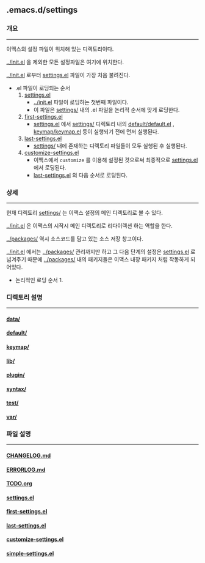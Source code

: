 ## .emacs.d/settings
### 개요
---
이맥스의 설정 파일이 위치해 있는 디렉토리이다.

[../init.el] 을 제외한 모든 설정파일은 여기에 위치한다.

[../init.el] 로부터 [settings.el] 파일이 가장 처음 불려진다.

* .el 파일이 로딩되는 순서
	1. [settings.el]
	   * [../init.el] 파일이 로딩하는 첫번째 파일이다.
	   * 이 파일은 [settings/] 내의 .el 파일을 논리적 순서에 맞게 로딩한다.
	2. [first-settings.el]
	   * [settings.el] 에서 [settings/] 디렉토리 내의 [default/default.el] , [keymap/keymap.el] 등이 실행되기 전에 먼저 실행된다.
	3. [last-settings.el]
	   * [settings/] 내에 존재하는 디렉토리 파일들이 모두 실행된 후 실행된다.
	4. [customize-settings.el]
	   * 이맥스에서 `customize` 를 이용해 설정된 것으로써 최종적으로 [settings.el] 에서 로딩된다.
	   * [last-settings.el] 의 다음 순서로 로딩된다.

### 상세
---
현재 디렉토리 [settings/] 는 이맥스 설정의 메인 디렉토리로 볼 수 있다.

[../init.el] 은 이맥스의 시작시 메인 디렉토리로 리다이렉션 하는 역할을 한다.

[../packages/] 역시 소스코드를 담고 있는 소스 저장 창고이다.

[../init.el] 에서는 [../packages/] 관리까지만 하고 그 다음 단계의 설정은 [settings.el] 로 넘겨주기 때문에 [../packages/] 내의 패키지들은 이맥스 내장 패키지 처럼 작동하게 되어있다.

* 논리적인 로딩 순서
	1. 

### 디렉토리 설명
---
#### [data/]

#### [default/]

#### [keymap/]

#### [lib/]

#### [plugin/]

#### [syntax/]

#### [test/]

#### [var/]

### 파일 설명
---
#### [CHANGELOG.md]

#### [ERRORLOG.md]

#### [TODO.org]

#### [settings.el]

#### [first-settings.el]

#### [last-settings.el]

#### [customize-settings.el]

#### [simple-settings.el]


<!-- 상위 디렉토리 정보 -->
[../caches/]: (../caches)
[../packages/]: (../packages)
[../documents/]: (../documents)

<!-- 상위 파일 정보 -->
[../README.md]: (../README.md)
[../init.el]: (../init.el)
[../search.sh]: (../serach.sh)

<!-- 현재 디렉토리 정보 -->
[settings/]: (./)
[data/]: (data)
[default/]: (default)
[keymap/]: (keymap)
[lib/]: (lib)
[plugin/]: (plugin)
[syntax/]: (syntax)
[test/]: (test)
[var/]: (var)

<!-- 현재 파일 정보 -->
[CHANGELOG.md]: (CHANGELOG.md)
[ERRORLOG.md]: (ERRORLOG.md)
[README.md]: (README.md)
[TODO.org]: (TODO.org)
[settings.el]: (settings.el)
[first-settings.el]: (first-settings.el)
[last-settings.el]: (last-settings.el)
[customize-settings.el]: (customize-settings.el)
[simple-settings.el]: (simple-settings.el)

<!-- 하위 디렉토리 정보 -->

<!-- 하위 파일 정보 -->
[data/data.el]: (data/data.el)
[data/README.md]: (data/README.md)
[default/default.el]: (default/default.el)
[default/README.md]: (default/README.md)
[keymap/keymap.el]: (keymap/keymap.el)
[keymap/README.md]: (keymap/README.md)
[lib/lib.el]: (lib/lib.el)
[lib/README.md]: (lib/README.md)
[plugin/plugin.el]: (plugin/plugin.el)
[plugin/README.md]: (plugin/README.md)
[syntax/syntax.el]: (syntax/syntax.el)
[syntax/README.md]: (syntax/README.md)
[test/test.el]: (test/test.el)
[test/README.md]: (test/README.md)
[var/var.el]: (var/var.el)
[var/README.md]: (var/README.md)
